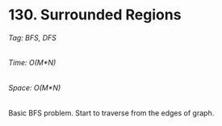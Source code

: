 # 130. Surrounded Regions

###### Tag: BFS, DFS

###### Time: O(M*N)
###### Space: O(M*N)

Basic BFS problem. Start to traverse from the edges of graph.